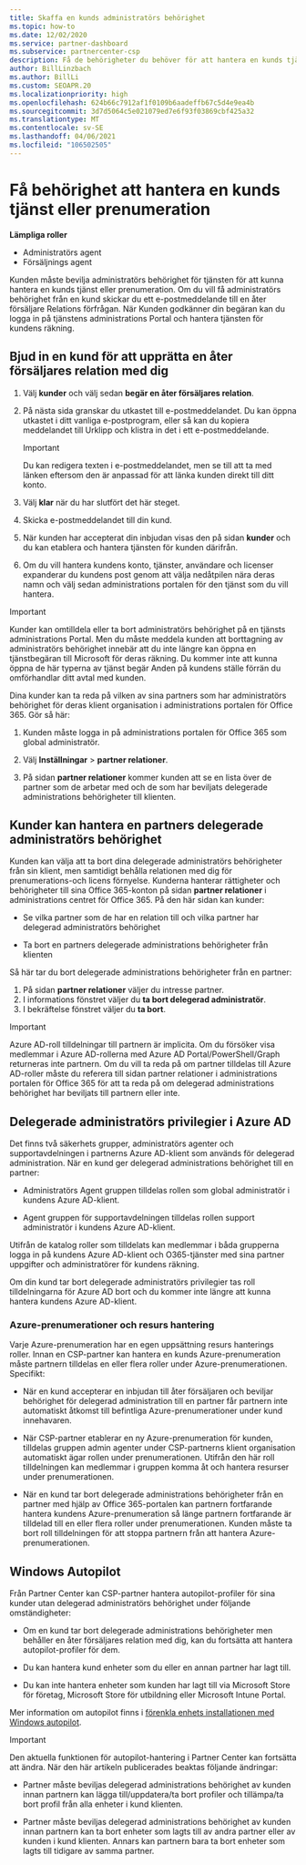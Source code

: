 ```yaml
---
title: Skaffa en kunds administratörs behörighet
ms.topic: how-to
ms.date: 12/02/2020
ms.service: partner-dashboard
ms.subservice: partnercenter-csp
description: Få de behörigheter du behöver för att hantera en kunds tjänst eller prenumeration åt dig. Lär dig hur behörigheter beviljas, återkallas och hanteras.
author: BillLinzbach
ms.author: BillLi
ms.custom: SEOAPR.20
ms.localizationpriority: high
ms.openlocfilehash: 624b66c7912af1f0109b6aadeffb67c5d4e9ea4b
ms.sourcegitcommit: 3d7d5064c5e021079ed7e6f93f03869cbf425a32
ms.translationtype: MT
ms.contentlocale: sv-SE
ms.lasthandoff: 04/06/2021
ms.locfileid: "106502505"
---
```

# <a name="obtain-permissions-to-manage-a-customers-service-or-subscription"></a>Få behörighet att hantera en kunds tjänst eller prenumeration

**Lämpliga roller**

- Administratörs agent
- Försäljnings agent

Kunden måste bevilja administratörs behörighet för tjänsten för att kunna hantera en kunds tjänst eller prenumeration. Om du vill få administratörs behörighet från en kund skickar du ett e-postmeddelande till en åter försäljare Relations förfrågan. När Kunden godkänner din begäran kan du logga in på tjänstens administrations Portal och hantera tjänsten för kundens räkning. 

## <a name="invite-a-customer-to-establish-a-reseller-relationship-with-you"></a>Bjud in en kund för att upprätta en åter försäljares relation med dig

1.  Välj **kunder** och välj sedan **begär en åter försäljares relation**.

2.  På nästa sida granskar du utkastet till e-postmeddelandet. Du kan öppna utkastet i ditt vanliga e-postprogram, eller så kan du kopiera meddelandet till Urklipp och klistra in det i ett e-postmeddelande. 

    >[!IMPORTANT]
    >Du kan redigera texten i e-postmeddelandet, men se till att ta med länken eftersom den är anpassad för att länka kunden direkt till ditt konto. 
    
3.  Välj **klar** när du har slutfört det här steget.

4.  Skicka e-postmeddelandet till din kund.

5.  När kunden har accepterat din inbjudan visas den på sidan **kunder** och du kan etablera och hantera tjänsten för kunden därifrån.

6.  Om du vill hantera kundens konto, tjänster, användare och licenser expanderar du kundens post genom att välja nedåtpilen nära deras namn och välj sedan administrations portalen för den tjänst som du vill hantera.

>[!IMPORTANT]  
>Kunder kan omtilldela eller ta bort administratörs behörighet på en tjänsts administrations Portal. Men du måste meddela kunden att borttagning av administratörs behörighet innebär att du inte längre kan öppna en tjänstbegäran till Microsoft för deras räkning. Du kommer inte att kunna öppna de här typerna av tjänst begär Anden på kundens ställe förrän du omförhandlar ditt avtal med kunden.

Dina kunder kan ta reda på vilken av sina partners som har administratörs behörighet för deras klient organisation i administrations portalen för Office 365. Gör så här:

1. Kunden måste logga in på administrations portalen för Office 365 som global administratör.

2. Välj **Inställningar**  >  **partner relationer**.

3. På sidan **partner relationer** kommer kunden att se en lista över de partner som de arbetar med och de som har beviljats delegerade administrations behörigheter till klienten.

## <a name="customers-can-manage-a-partners-delegated-admin-privileges"></a>Kunder kan hantera en partners delegerade administratörs behörighet 

Kunden kan välja att ta bort dina delegerade administratörs behörigheter från sin klient, men samtidigt behålla relationen med dig för prenumerations-och licens förnyelse. Kunderna hanterar rättigheter och behörigheter till sina Office 365-konton på sidan **partner relationer** i administrations centret för Office 365. På den här sidan kan kunder:

- Se vilka partner som de har en relation till och vilka partner har delegerad administratörs behörighet

- Ta bort en partners delegerade administrations behörigheter från klienten

Så här tar du bort delegerade administrations behörigheter från en partner:

1. På sidan **partner relationer** väljer du intresse partner.
2. I informations fönstret väljer du **ta bort delegerad administratör**.
3. I bekräftelse fönstret väljer du **ta bort**.

>[!IMPORTANT]  
>Azure AD-roll tilldelningar till partnern är implicita. Om du försöker visa medlemmar i Azure AD-rollerna med Azure AD Portal/PowerShell/Graph returneras inte partnern. Om du vill ta reda på om partner tilldelas till Azure AD-roller måste du referera till sidan partner relationer i administrations portalen för Office 365 för att ta reda på om delegerad administrations behörighet har beviljats till partnern eller inte.

## <a name="delegated-admin-privileges-in-azure-ad"></a>Delegerade administratörs privilegier i Azure AD 

Det finns två säkerhets grupper, administratörs agenter och supportavdelningen i partnerns Azure AD-klient som används för delegerad administration. När en kund ger delegerad administrations behörighet till en partner:

- Administratörs Agent gruppen tilldelas rollen som global administratör i kundens Azure AD-klient.

- Agent gruppen för supportavdelningen tilldelas rollen support administratör i kundens Azure AD-klient.

Utifrån de katalog roller som tilldelats kan medlemmar i båda grupperna logga in på kundens Azure AD-klient och O365-tjänster med sina partner uppgifter och administratörer för kundens räkning.

Om din kund tar bort delegerade administratörs privilegier tas roll tilldelningarna för Azure AD bort och du kommer inte längre att kunna hantera kundens Azure AD-klient.

### <a name="azure-subscriptions-and-resource-management"></a>Azure-prenumerationer och resurs hantering

Varje Azure-prenumeration har en egen uppsättning resurs hanterings roller. Innan en CSP-partner kan hantera en kunds Azure-prenumeration måste partnern tilldelas en eller flera roller under Azure-prenumerationen. Specifikt:

- När en kund accepterar en inbjudan till åter försäljaren och beviljar behörighet för delegerad administration till en partner får partnern inte automatiskt åtkomst till befintliga Azure-prenumerationer under kund innehavaren.

- När CSP-partner etablerar en ny Azure-prenumeration för kunden, tilldelas gruppen admin agenter under CSP-partnerns klient organisation automatiskt ägar rollen under prenumerationen. Utifrån den här roll tilldelningen kan medlemmar i gruppen komma åt och hantera resurser under prenumerationen.

- När en kund tar bort delegerade administrations behörigheter från en partner med hjälp av Office 365-portalen kan partnern fortfarande hantera kundens Azure-prenumeration så länge partnern fortfarande är tilldelad till en eller flera roller under prenumerationen. Kunden måste ta bort roll tilldelningen för att stoppa partnern från att hantera Azure-prenumerationen.

## <a name="windows-autopilot"></a>Windows Autopilot

Från Partner Center kan CSP-partner hantera autopilot-profiler för sina kunder utan delegerad administratörs behörighet under följande omständigheter: 

- Om en kund tar bort delegerade administrations behörigheter men behåller en åter försäljares relation med dig, kan du fortsätta att hantera autopilot-profiler för dem.

- Du kan hantera kund enheter som du eller en annan partner har lagt till. 

- Du kan inte hantera enheter som kunden har lagt till via Microsoft Store för företag, Microsoft Store för utbildning eller Microsoft Intune Portal.

Mer information om autopilot finns i [förenkla enhets installationen med Windows autopilot](autopilot.md).

>[!IMPORTANT]  
>Den aktuella funktionen för autopilot-hantering i Partner Center kan fortsätta att ändra. När den här artikeln publicerades beaktas följande ändringar:

- Partner måste beviljas delegerad administrations behörighet av kunden innan partnern kan lägga till/uppdatera/ta bort profiler och tillämpa/ta bort profil från alla enheter i kund klienten.

- Partner måste beviljas delegerad administrations behörighet av kunden innan partnern kan ta bort enheter som lagts till av andra partner eller av kunden i kund klienten. Annars kan partnern bara ta bort enheter som lagts till tidigare av samma partner.

